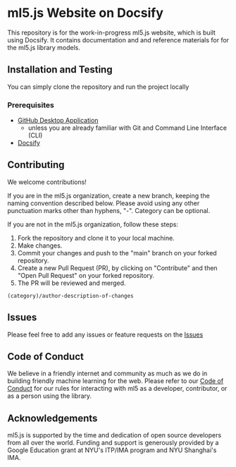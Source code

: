# ml5.js Website on Docsify

This repository is for the work-in-progress ml5.js website, which is built using Docsify. It contains documentation and and reference materials for for the ml5.js library models.

## Installation and Testing

You can simply clone the repository and run the project locally

### Prerequisites

- [GitHub Desktop Application](https://desktop.github.com/)
  - unless you are already familiar with Git and Command Line Interface (CLI)
- [Docsify](https://docsify.js.org/#/quickstart)

## Contributing

We welcome contributions!

If you are in the ml5.js organization, create a new branch, keeping the naming convention described below. Please avoid using any other punctuation marks other than hyphens, "-". Category can be optional.

If you are not in the ml5.js organization, follow these steps:

1. Fork the repository and clone it to your local machine.
2. Make changes.
3. Commit your changes and push to the "main" branch on your forked repository.
4. Create a new Pull Request (PR), by clicking on "Contribute" and then "Open Pull Request" on your forked repository.
5. The PR will be reviewed and merged.

```
(category)/author-description-of-changes
```

## Issues

Please feel free to add any issues or feature requests on the [Issues](https://github.com/ml5js/ml5-website-v02-docsify/issues)

## Code of Conduct

We believe in a friendly internet and community as much as we do in building friendly machine learning for the web. Please refer to our [Code of Conduct](https://github.com/ml5js/Code-of-Conduct/) for our rules for interacting with ml5 as a developer, contributor, or as a person using the library.

## Acknowledgements

ml5.js is supported by the time and dedication of open source developers from all over the world. Funding and support is generously provided by a Google Education grant at NYU's ITP/IMA program and NYU Shanghai's IMA.
